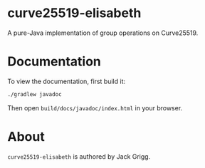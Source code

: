 # curve25519-elisabeth
A pure-Java implementation of group operations on Curve25519.

# Documentation

To view the documentation, first build it:

```sh
./gradlew javadoc
```

Then open `build/docs/javadoc/index.html` in your browser.

# About

`curve25519-elisabeth` is authored by Jack Grigg.
